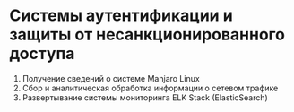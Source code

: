 # Системы аутентификации и защиты от несанкционированного доступа

1. Получение сведений о системе Manjaro Linux
2. Сбор и аналитическая обработка информации о сетевом трафике
3. Развертывание системы мониторинга ELK Stack (ElasticSearch)

